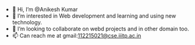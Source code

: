 - 👋 Hi, I’m @Anikesh Kumar
- 👀 I’m interested in Web development and learning and using new technology.
- 💞️ I’m looking to collaborate on webd projects and in other domain too.
- 📫 Can reach me at gmail:112215021@cse.iiitp.ac.in 


<!---
Anikesh-Github/Anikesh-Github is a ✨ special ✨ repository because its `README.md` (this file) appears on your GitHub profile.
You can click the Preview link to take a look at your changes.
--->
